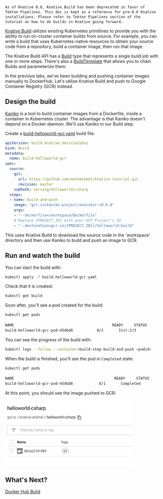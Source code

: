 ```
As of Knative 0.8, Knative Build has been deprecated in favor of Tekton Pipelines. This doc is kept as a reference for pre-0.8 Knative installations. Please refer to Tekton Pipelines section of the tutorial on how to do builds in Knative going forward.
```

[Knative Build](https://www.knative.dev/docs/build/) utilizes existing Kubernetes primitives to provide you with the ability to run on-cluster container builds from source. For example, you can write a build that uses Kubernetes-native resources to obtain your source code from a repository, build a container image, then run that image.

The Knative Build API has a [Build](https://www.knative.dev/docs/build/builds/) type that represents a single build job with one or more steps. There's also a [BuildTemplate](https://www.knative.dev/docs/build/build-templates/) that allows you to chain Builds and parameterize them.

In the previous labs, we've been building and pushing container images manually to DockerHub. Let's utilize Knative Build and push to Google Container Registry (GCR) instead.

## Design the build

[Kaniko](https://github.com/GoogleContainerTools/kaniko) is a tool to build container images from a Dockerfile, inside a container in Kubernetes cluster. The advantage is that Kaniko doesn't depend on a Docker daemon. We'll use Kaniko in our Build step.

Create a [build-helloworld-gcr.yaml](../build/deprecated/build-helloworld-gcr.yaml) build file:

```yaml
apiVersion: build.knative.dev/v1alpha1
kind: Build
metadata:
  name: build-helloworld-gcr
spec:
  source:
    git:
      url: https://github.com/meteatamel/knative-tutorial.git
      revision: master
    subPath: serving/helloworld/csharp
  steps:
  - name: build-and-push
    image: "gcr.io/kaniko-project/executor:v0.6.0"
    args:
    - "--dockerfile=/workspace/Dockerfile"
    # Replace {PROJECT_ID} with your GCP Project's ID.
    - "--destination=gcr.io/{PROJECT_ID}l/helloworld:build"
```

This uses Knative Build to download the source code in the 'workspace' directory and then use Kaniko to build and push an image to GCR.

## Run and watch the build

You can start the build with:

```bash
kubectl apply -f build-helloworld-gcr.yaml
```

Check that it is created:

```bash
kubectl get build
```

Soon after, you'll see a pod created for the build:

```bash
kubectl get pods

NAME                                             READY     STATUS
build-helloworld-gcr-pod-454bd8           0/1       Init:2/3
```

You can see the progress of the build with:

```bash
kubectl logs --follow --container=build-step-build-and-push <podid>
```

When the build is finished, you'll see the pod in `Completed` state:

```bash
kubectl get pods

NAME                                              READY     STATUS
build-helloworld-gcr-pod-454bd8            0/1       Completed
```

At this point, you should see the image pushed to GCR:

![Google Container Registry](../images/gcr.png)

## What's Next?

[Docker Hub Build](12-dockerbuild.md)
